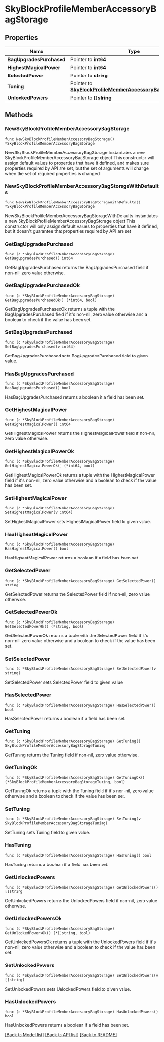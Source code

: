 # SkyBlockProfileMemberAccessoryBagStorage

## Properties

Name | Type | Description | Notes
------------ | ------------- | ------------- | -------------
**BagUpgradesPurchased** | Pointer to **int64** |  | [optional] 
**HighestMagicalPower** | Pointer to **int64** |  | [optional] 
**SelectedPower** | Pointer to **string** |  | [optional] 
**Tuning** | Pointer to [**SkyBlockProfileMemberAccessoryBagStorageTuning**](SkyBlockProfileMemberAccessoryBagStorageTuning.md) |  | [optional] 
**UnlockedPowers** | Pointer to **[]string** |  | [optional] 

## Methods

### NewSkyBlockProfileMemberAccessoryBagStorage

`func NewSkyBlockProfileMemberAccessoryBagStorage() *SkyBlockProfileMemberAccessoryBagStorage`

NewSkyBlockProfileMemberAccessoryBagStorage instantiates a new SkyBlockProfileMemberAccessoryBagStorage object
This constructor will assign default values to properties that have it defined,
and makes sure properties required by API are set, but the set of arguments
will change when the set of required properties is changed

### NewSkyBlockProfileMemberAccessoryBagStorageWithDefaults

`func NewSkyBlockProfileMemberAccessoryBagStorageWithDefaults() *SkyBlockProfileMemberAccessoryBagStorage`

NewSkyBlockProfileMemberAccessoryBagStorageWithDefaults instantiates a new SkyBlockProfileMemberAccessoryBagStorage object
This constructor will only assign default values to properties that have it defined,
but it doesn't guarantee that properties required by API are set

### GetBagUpgradesPurchased

`func (o *SkyBlockProfileMemberAccessoryBagStorage) GetBagUpgradesPurchased() int64`

GetBagUpgradesPurchased returns the BagUpgradesPurchased field if non-nil, zero value otherwise.

### GetBagUpgradesPurchasedOk

`func (o *SkyBlockProfileMemberAccessoryBagStorage) GetBagUpgradesPurchasedOk() (*int64, bool)`

GetBagUpgradesPurchasedOk returns a tuple with the BagUpgradesPurchased field if it's non-nil, zero value otherwise
and a boolean to check if the value has been set.

### SetBagUpgradesPurchased

`func (o *SkyBlockProfileMemberAccessoryBagStorage) SetBagUpgradesPurchased(v int64)`

SetBagUpgradesPurchased sets BagUpgradesPurchased field to given value.

### HasBagUpgradesPurchased

`func (o *SkyBlockProfileMemberAccessoryBagStorage) HasBagUpgradesPurchased() bool`

HasBagUpgradesPurchased returns a boolean if a field has been set.

### GetHighestMagicalPower

`func (o *SkyBlockProfileMemberAccessoryBagStorage) GetHighestMagicalPower() int64`

GetHighestMagicalPower returns the HighestMagicalPower field if non-nil, zero value otherwise.

### GetHighestMagicalPowerOk

`func (o *SkyBlockProfileMemberAccessoryBagStorage) GetHighestMagicalPowerOk() (*int64, bool)`

GetHighestMagicalPowerOk returns a tuple with the HighestMagicalPower field if it's non-nil, zero value otherwise
and a boolean to check if the value has been set.

### SetHighestMagicalPower

`func (o *SkyBlockProfileMemberAccessoryBagStorage) SetHighestMagicalPower(v int64)`

SetHighestMagicalPower sets HighestMagicalPower field to given value.

### HasHighestMagicalPower

`func (o *SkyBlockProfileMemberAccessoryBagStorage) HasHighestMagicalPower() bool`

HasHighestMagicalPower returns a boolean if a field has been set.

### GetSelectedPower

`func (o *SkyBlockProfileMemberAccessoryBagStorage) GetSelectedPower() string`

GetSelectedPower returns the SelectedPower field if non-nil, zero value otherwise.

### GetSelectedPowerOk

`func (o *SkyBlockProfileMemberAccessoryBagStorage) GetSelectedPowerOk() (*string, bool)`

GetSelectedPowerOk returns a tuple with the SelectedPower field if it's non-nil, zero value otherwise
and a boolean to check if the value has been set.

### SetSelectedPower

`func (o *SkyBlockProfileMemberAccessoryBagStorage) SetSelectedPower(v string)`

SetSelectedPower sets SelectedPower field to given value.

### HasSelectedPower

`func (o *SkyBlockProfileMemberAccessoryBagStorage) HasSelectedPower() bool`

HasSelectedPower returns a boolean if a field has been set.

### GetTuning

`func (o *SkyBlockProfileMemberAccessoryBagStorage) GetTuning() SkyBlockProfileMemberAccessoryBagStorageTuning`

GetTuning returns the Tuning field if non-nil, zero value otherwise.

### GetTuningOk

`func (o *SkyBlockProfileMemberAccessoryBagStorage) GetTuningOk() (*SkyBlockProfileMemberAccessoryBagStorageTuning, bool)`

GetTuningOk returns a tuple with the Tuning field if it's non-nil, zero value otherwise
and a boolean to check if the value has been set.

### SetTuning

`func (o *SkyBlockProfileMemberAccessoryBagStorage) SetTuning(v SkyBlockProfileMemberAccessoryBagStorageTuning)`

SetTuning sets Tuning field to given value.

### HasTuning

`func (o *SkyBlockProfileMemberAccessoryBagStorage) HasTuning() bool`

HasTuning returns a boolean if a field has been set.

### GetUnlockedPowers

`func (o *SkyBlockProfileMemberAccessoryBagStorage) GetUnlockedPowers() []string`

GetUnlockedPowers returns the UnlockedPowers field if non-nil, zero value otherwise.

### GetUnlockedPowersOk

`func (o *SkyBlockProfileMemberAccessoryBagStorage) GetUnlockedPowersOk() (*[]string, bool)`

GetUnlockedPowersOk returns a tuple with the UnlockedPowers field if it's non-nil, zero value otherwise
and a boolean to check if the value has been set.

### SetUnlockedPowers

`func (o *SkyBlockProfileMemberAccessoryBagStorage) SetUnlockedPowers(v []string)`

SetUnlockedPowers sets UnlockedPowers field to given value.

### HasUnlockedPowers

`func (o *SkyBlockProfileMemberAccessoryBagStorage) HasUnlockedPowers() bool`

HasUnlockedPowers returns a boolean if a field has been set.


[[Back to Model list]](../README.md#documentation-for-models) [[Back to API list]](../README.md#documentation-for-api-endpoints) [[Back to README]](../README.md)


